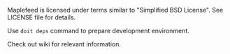 Maplefeed is licensed under terms similar to "Simplified BSD License". See LICENSE file for details.

Use `doit deps` command to prepare development environment.

Check out wiki for relevant information.
